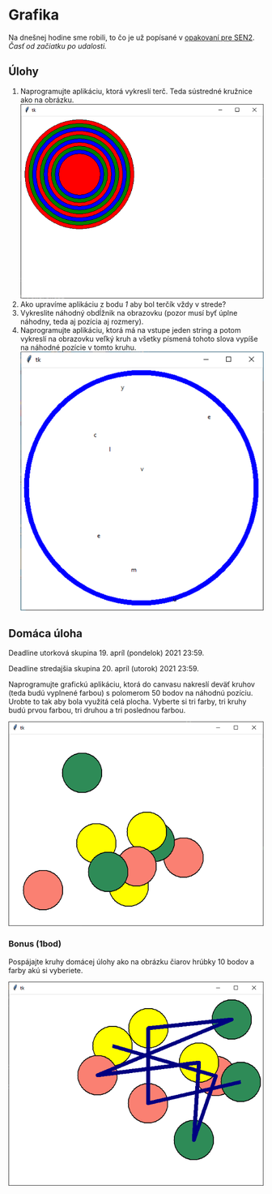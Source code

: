 # Grafika

Na dnešnej hodine sme robili, to čo je už popísané v [opakovaní pre SEN2](../sen2/5-events.md). *Časť od začiatku po udalosti.*

## Úlohy

1. Naprogramujte aplikáciu, ktorá vykreslí terč. Teda sústredné kružnice ako na obrázku. 
   ![terč](23-canvas/terc.png)
2. Ako upravíme aplikáciu z bodu *1* aby bol terčík vždy v strede?
3. Vykreslite náhodný obdĺžnik na obrazovku (pozor musí byť úplne náhodny, teda aj pozícia aj rozmery). 
4. Naprogramujte aplikáciu, ktorá má na vstupe jeden string a potom vykreslí na obrazovku veľký kruh a všetky písmená tohoto slova vypíše na náhodné pozície v tomto kruhu.
   ![text v kruhu](23-canvas/text_v_kruhu.png)

## Domáca úloha

Deadline utorková skupina 19. apríl (pondelok) 2021 23:59.

Deadline stredajšia skupina 20. apríl (utorok) 2021 23:59.

Naprogramujte grafickú aplikáciu, ktorá do canvasu nakreslí deväť kruhov (teda budú vyplnené farbou) s polomerom 50 bodov na náhodnú pozíciu. Urobte to tak aby bola využitá celá plocha. Vyberte si tri farby, tri kruhy budú prvou farbou, tri druhou a tri poslednou farbou. 

![Domáca úloha, deväť krouhov](23-canvas/du-kruhy.png)

### Bonus (1bod)

Pospájajte kruhy domácej úlohy ako na obrázku čiarov hrúbky 10 bodov a farby akú si vyberiete. 

![Domáca úloha, bonus](23-canvas/du-bonus.png)